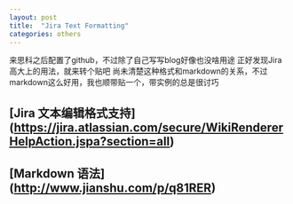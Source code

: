 ```yaml
---
layout: post
title:  "Jira Text Formatting"
categories: others
---
```


来思科之后配置了github，不过除了自己写写blog好像也没啥用途
正好发现Jira高大上的用法，就来转个贴吧
尚未清楚这种格式和markdown的关系，不过markdown这么好用，我也顺带贴一个，带实例的总是很讨巧

## [Jira 文本编辑格式支持] (https://jira.atlassian.com/secure/WikiRendererHelpAction.jspa?section=all)
## [Markdown 语法] (http://www.jianshu.com/p/q81RER)
